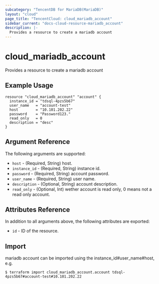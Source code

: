```yaml
---
subcategory: "TencentDB for MariaDB(MariaDB)"
layout: "cloud"
page_title: "TencentCloud: cloud_mariadb_account"
sidebar_current: "docs-cloud-resource-mariadb_account"
description: |-
  Provides a resource to create a mariadb account
---
```


# cloud_mariadb_account

Provides a resource to create a mariadb account

## Example Usage

```hcl
resource "cloud_mariadb_account" "account" {
  instance_id = "tdsql-4pzs5b67"
  user_name   = "account-test"
  host        = "10.101.202.22"
  password    = "Password123."
  read_only   = 0
  description = "desc"
}
```

## Argument Reference

The following arguments are supported:

* `host` - (Required, String) host.
* `instance_id` - (Required, String) instance id.
* `password` - (Required, String) account password.
* `user_name` - (Required, String) user name.
* `description` - (Optional, String) account description.
* `read_only` - (Optional, Int) wether account is read only, 0 means not a read only account.

## Attributes Reference

In addition to all arguments above, the following attributes are exported:

* `id` - ID of the resource.



## Import

mariadb account can be imported using the instance_id#user_name#host, e.g.
```
$ terraform import cloud_mariadb_account.account tdsql-4pzs5b67#account-test#10.101.202.22
```

